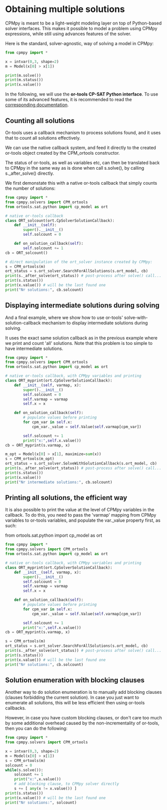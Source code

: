 # Obtaining multiple solutions

CPMpy is meant to be a light-weight modeling layer on top of Python-based solver interfaces. This makes it possible to model a problem using CPMpy expressions, while still using advances features of the solver.

Here is the standard, solver-agnostic, way of solving a model in CPMpy:

```python
from cpmpy import *

x = intvar(0,3, shape=2)
m = Model(x[0] > x[1])

print(m.solve())
print(m.status())
print(x.value())
```

In the following, we will use the __or-tools CP-SAT Python interface__. To use some of its advanced features, it is recommended to read the [corresponding documentation](https://developers.google.com/optimization/reference/python/sat/python/cp_model).



## Counting all solutions
Or-tools uses a callback mechanism to process solutions found, and it uses that to count all solutions effectively.

We can use the native callback system, and feed it directly to the created or-tools object created by the CPM_ortools constructor.

The status of or-tools, as well as variables etc, can then be translated back to CPMpy in the same way as is done when call s.solve(), by calling s._after_solve() directly.

We first demonstate this with a native or-tools callback that simply counts the number of solutions:

```python
from cpmpy import *
from cpmpy.solvers import CPM_ortools
from ortools.sat.python import cp_model as ort

# native or-tools callback
class ORT_solcount(ort.CpSolverSolutionCallback):
    def __init__(self):
        super().__init__()
        self.solcount = 0

    def on_solution_callback(self):
        self.solcount += 1
cb = ORT_solcount()

# direct manipulation of the ort_solver instance created by CPMpy:
s = CPM_ortools(m)
ort_status = s.ort_solver.SearchForAllSolutions(s.ort_model, cb)
print(s._after_solve(ort_status)) # post-process after solve() call...
print(s.status())
print(x.value()) # will be the last found one
print("Nr solutions:", cb.solcount)
```

## Displaying intermediate solutions during solving
And a final example, where we show how to use or-tools' solve-with-solution-callback mechanism to display intermediate solutions during solving.

It uses the exact same solution callback as in the previous example where we print and count 'all' solutions. Note that this problem is too simple to have intermediate solutions.

```python
from cpmpy import *
from cpmpy.solvers import CPM_ortools
from ortools.sat.python import cp_model as ort

# native or-tools callback, with CPMpy variables and printing
class ORT_myprint(ort.CpSolverSolutionCallback):
    def __init__(self, varmap, x):
        super().__init__()
        self.solcount = 0
        self.varmap = varmap
        self.x = x

    def on_solution_callback(self):
        # populate values before printing
        for cpm_var in self.x: 
            cpm_var._value = self.Value(self.varmap[cpm_var])

        self.solcount += 1
        print("x:",self.x.value())
cb = ORT_myprint(s.varmap, x)

m_opt = Model(x[0] > x[1], maximize=sum(x))
s = CPM_ortools(m_opt)
ort_status = s.ort_solver.SolveWithSolutionCallback(s.ort_model, cb)
print(s._after_solve(ort_status)) # post-process after solve() call...
print(s.status())
print(x.value())
print("Nr intermediate solutions:", cb.solcount)
```

## Printing all solutions, the efficient way
It is also possible to print the value at the level of CPMpy variables in the callback. To do this, you need to pass the 'varmap' mapping from CPMpy variables to or-tools variables, and populate the var.\_value property first, as such:

from ortools.sat.python import cp_model as ort

```python
from cpmpy import *
from cpmpy.solvers import CPM_ortools
from ortools.sat.python import cp_model as ort

# native or-tools callback, with CPMpy variables and printing
class ORT_myprint(ort.CpSolverSolutionCallback):
    def __init__(self, varmap, x):
        super().__init__()
        self.solcount = 0
        self.varmap = varmap
        self.x = x

    def on_solution_callback(self):
        # populate values before printing
        for cpm_var in self.x: 
            cpm_var._value = self.Value(self.varmap[cpm_var])

        self.solcount += 1
        print("x:",self.x.value())
cb = ORT_myprint(s.varmap, x)

s = CPM_ortools(m)
ort_status = s.ort_solver.SearchForAllSolutions(s.ort_model, cb)
print(s._after_solve(ort_status)) # post-process after solve() call...
print(s.status())
print(x.value()) # will be the last found one
print("Nr solutions:", cb.solcount)
```

## Solution enumeration with blocking clauses
Another way to do solution enumeration is to manually add blocking clauses (clauses forbidding the current solution). In case you just want to enumerate all solutions, this will be less efficient then using or-tools callbacks.

However, in case you have custom blocking clauses, or don't care too much by some additional overhead caused by the non-incrementality of or-tools, then you can do the following:

```python
from cpmpy import *
from cpmpy.solvers import CPM_ortools

x = intvar(0,3, shape=2)
m = Model(x[0] > x[1])
s = CPM_ortools(m)
solcount = 0
while(s.solve()):
    solcount += 1
    print("x:",x.value())
    # add blocking clause, to CPMpy solver directly
    s += [ any(x != x.value()) ]
print(s.status())
print(x.value()) # will be the last found one
print("Nr solutions:", solcount)
```
